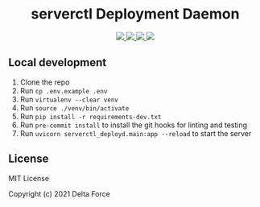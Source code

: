 <h1 align="center">serverctl Deployment Daemon</h1>
<p align="center">
  <a href="https://github.com/delta/serverctl_deployd/actions/workflows/lint.yml">
      <img src="https://github.com/delta/serverctl_deployd/actions/workflows/lint.yml/badge.svg?branch=main"/>
  </a>
  <a href="https://github.com/delta/serverctl_deployd/actions/workflows/ci.yml">
      <img src="https://github.com/delta/serverctl_deployd/actions/workflows/ci.yml/badge.svg"/>
  </a>
  <a href="https://github.com/delta/serverctl_deployd/actions/workflows/docs.yml">
      <img src="https://github.com/delta/serverctl_deployd/actions/workflows/docs.yml/badge.svg"/>
  </a>
  <a href="https://codecov.io/gh/delta/serverctl_deployd">
      <img src="https://codecov.io/gh/delta/serverctl_deployd/branch/main/graph/badge.svg?token=LxVYcZoZJ6"/>
  </a>
</p>

## Local development

1. Clone the repo
2. Run `cp .env.example .env`
3. Run `virtualenv --clear venv`
4. Run `source ./venv/bin/activate`
5. Run `pip install -r requirements-dev.txt`
6. Run `pre-commit install` to install the git hooks for linting and testing
7. Run `uvicorn serverctl_deployd.main:app --reload` to start the server


## License

MIT License

Copyright (c) 2021 Delta Force
